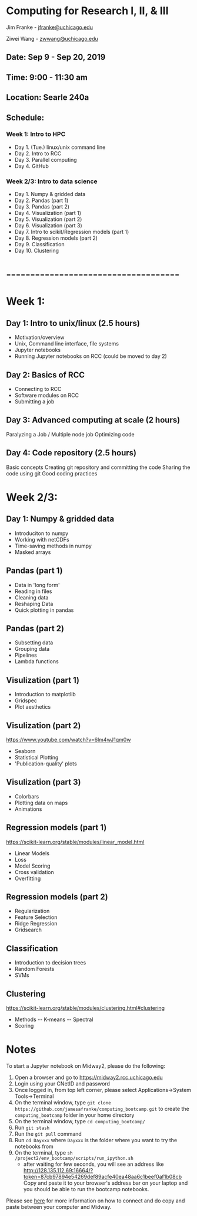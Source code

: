 # Computing for Research I, II, & III
Jim Franke - jfranke@uchicago.edu

Ziwei Wang - zwwang@uchicago.edu

## Date: Sep 9 - Sep 20, 2019
## Time: 9:00 - 11:30 am
## Location: Searle 240a

## Schedule:
### Week 1: Intro to HPC
* Day 1. (Tue.) linux/unix command line
* Day 2. Intro to RCC
* Day 3. Parallel computing
* Day 4. GitHub

### Week 2/3: Intro to data science
* Day 1. Numpy & gridded data
* Day 2. Pandas (part 1)
* Day 3. Pandas (part 2)
* Day 4. Visualization (part 1)
* Day 5. Visualization (part 2)
* Day 6. Visualization (part 3)
* Day 7. Intro to scikit/Regression models (part 1)
* Day 8. Regression models (part 2)
* Day 9. Classification
* Day 10. Clustering

# ------------------------------------ 
# Week 1:
## Day 1: Intro to unix/linux (2.5 hours)
* Motivation/overview
* Unix, Command line interface, file systems
* Jupyter notebooks
* Running Jupyter notebooks on RCC (could be moved to day 2)

## Day 2: Basics of RCC
* Connecting to RCC
* Software modules on RCC
* Submitting a job

## Day 3: Advanced computing at scale (2 hours)
Paralyzing a Job / Multiple node job
Optimizing code

## Day 4: Code repository (2.5 hours)
Basic concepts
Creating git repository and committing the code
Sharing the code using git
Good coding practices

# Week 2/3:
## Day 1: Numpy & gridded data
* Introduciton to numpy
* Working with netCDFs
* Time-saving methods in numpy
* Masked arrays
 
## Pandas (part 1)
* Data in 'long form'
* Reading in files
* Cleaning data
* Reshaping Data
* Quick plotting in pandas

## Pandas (part 2)
* Subsetting data
* Grouping data
* Pipelines
* Lambda functions

## Visulization (part 1)
* Introduction to matplotlib
* Gridspec
* Plot aesthetics

## Visulization (part 2)
https://www.youtube.com/watch?v=6lm4wJ1qm0w
* Seaborn
* Statistical Plotting
* 'Publication-quality' plots

## Visulization (part 3)
* Colorbars
* Plotting data on maps
* Animations

## Regression models (part 1)
https://scikit-learn.org/stable/modules/linear_model.html
* Linear Models
* Loss
* Model Scoring
* Cross validation
* Overfitting

## Regression models (part 2)
* Regularization
* Feature Selection
* Ridge Regression
* Gridsearch

## Classification
* Introduction to decision trees
* Random Forests
* SVMs

## Clustering
https://scikit-learn.org/stable/modules/clustering.html#clustering
* Methods -- K-means -- Spectral
* Scoring

# Notes
To start a Jupyter notebook on Midway2, please do the following:
1. Open a browser and go to https://midway2.rcc.uchicago.edu
2. Login using your CNetID and password
3. Once logged in, from top left corner, please select Applications->System Tools->Terminal
4. On the terminal window, type `git clone https://github.com/jamesafranke/computing_bootcamp.git` to create the `computing_bootcamp` folder in your home directory
5. On the terminal window, type `cd computing_bootcamp/`
7. Run `git stash`
8. Run the `git pull` command
9. Run `cd Dayxxx` where `Dayxxx` is the folder where you want to try the notebooks from
10. On the terminal, type `sh /project2/env_bootcamp/scripts/run_ipython.sh`
     * after waiting for few seconds, you will see an address like 
  http://128.135.112.69:16664/?token=87cb97894e54269def89acfe40ea48aa6c1beef0af1b08cb Copy and paste it to your browser's
  address bar on your laptop and you should be able to run the bootcamp notebooks.
  
  Please see [here](https://rcc.uchicago.edu/docs/connecting/index.html#connecting-with-thinlinc) for more information 
  on how to connect and do copy and paste between your computer and Midway.
